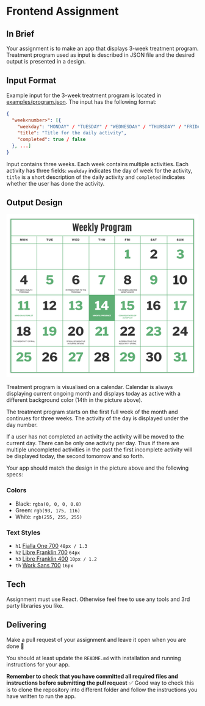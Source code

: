 # Frontend Assignment

## In Brief

Your assignment is to make an app that displays 3-week treatment program. Treatment program used as input is described in JSON file and the desired output is presented in a design.

## Input Format

Example input for the 3-week treatment program is located in [examples/program.json](examples/program.json). The input has the following format:

```json
{
  "week<number>": [{
    "weekday": "MONDAY" / "TUESDAY" / "WEDNESDAY" / "THURSDAY" / "FRIDAY" / "SATURDAY" / "SUNDAY",
    "title": "Title for the daily activity",
    "completed": true / false
  }, ...]
}
```

Input contains three weeks. Each week contains multiple activities. Each activity has three fields: `weekday` indicates the day of week for the activity, `title` is a short description of the daily activity and `completed` indicates whether the user has done the activity.

## Output Design

![](examples/design.png)

Treatment program is visualised on a calendar. Calendar is always displaying current ongoing month and displays today as active with a different background color (14th in the picture above).

The treatment program starts on the first full week of the month and continues for three weeks. The activity of the day is displayed under the day number.

If a user has not completed an activity the activity will be moved to the current day. There can be only one activity per day. Thus if there are multiple uncompleted activities in the past the first incomplete activity will be displayed today, the second tomorrow and so forth.

Your app should match the design in the picture above and the following specs:

### Colors

* Black: `rgba(0, 0, 0, 0.8)`
* Green: `rgb(93, 175, 116)`
* White: `rgb(255, 255, 255)`

### Text Styles

* `h1` [Fjalla One 700](https://fonts.google.com/?query=Fjalla+One) `48px / 1.3`
* `h2` [Libre Franklin 700](https://fonts.google.com/?query=Libre+Franklin) `64px`
* `h3` [Libre Franklin 400](https://fonts.google.com/?query=Libre+Franklin) `10px / 1.2`
* `th` [Work Sans 700](https://fonts.google.com/?query=Work+Sans) `16px`

## Tech

Assignment must use React. Otherwise feel free to use any tools and 3rd party libraries you like.

## Delivering

Make a pull request of your assignment and leave it open when you are done :slightly_smiling_face:

You should at least update the `README.md` with installation and running instructions for your app.

**Remember to check that you have committed all required files and instructions before submitting the pull request** :white_check_mark: Good way to check this is to clone the repository into different folder and follow the instructions you have written to run the app.
